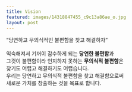 ```yaml
---
title: Vision
featured: images/14318847455_c9c13a86ae_o.jpg
layout: post
---
```


<p>“당연하고 무의식적인 불편함을 찾고 해결하자”
<br>
<br />익숙해져서 기꺼이 감수하게 되는 <strong>당연한 불편함</strong>과
<br />그것이 불편함이라 인지하지 못하는 <strong>무의식적 불편함</strong>은
<br />찾기도 어렵고 해결하기도 어렵습니다.
<br />우리는 당연하고 무의식적 불편함을 찾고 해결함으로써
<br />새로운 가치를 창출하는 것을 목표로 합니다.
</p>

<!-- <p>Integer volutpat ante et accumsan commophasellus sed aliquam feugiat lorem aliquet ut enim rutrum phasellus iaculis accumsan dolore magna aliquam veroeros.</p>
<p>Duis aute irure dolor in reprehenderit in voluptate velit esse cillum dolore eu fugiat nulla pariatur. Excepteur sint occaecat cupidatat non proident, sunt in culpa qui officia deserunt mollit anim id est laborum.</p> -->
